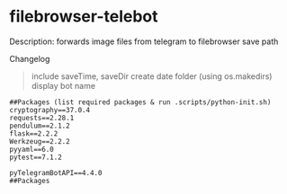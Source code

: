 # filebrowser-telebot

Description: forwards image files from telegram to filebrowser save path

Changelog
> include saveTime, saveDir
> create date folder (using os.makedirs)
> display bot name

```
##Packages (list required packages & run .scripts/python-init.sh)
cryptography==37.0.4
requests==2.28.1
pendulum==2.1.2
flask==2.2.2
Werkzeug==2.2.2
pyyaml==6.0
pytest==7.1.2

pyTelegramBotAPI==4.4.0
##Packages
```
